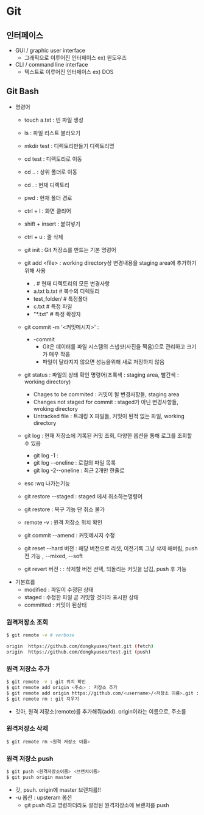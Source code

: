 # Git



## 인터페이스

- GUI / graphic user interface
  - 그래픽으로 이루어진 인터페이스 ex) 윈도우즈
- CLI / command line interface
  - 텍스트로 이루어진 인터페이스 ex) DOS



## Git Bash

- 명령어
  - touch a.txt : 빈 파일 생성
  - ls : 파일 리스트 불러오기
  - mkdir test : 디렉토리만들기 디렉토리명
  - cd test : 디렉토리로 이동
  - cd .. : 상위 폴더로 이동
  - cd . : 현재 디렉토리
  - pwd : 현재 폴더 경로
  - ctrl + l : 화면 클리어
  - shift + insert : 붙여넣기
  - ctrl + u : 줄 삭제
  - git init : Git 저장소를 만드는 기본 명렁어
  - git add \<file> : working directory상 변경내용을 staging area에 추가하기 위해 사용 
    - . # 현재 디렉토리의 모든 변경사항
    - a.txt b.txt # 복수의 디렉토리
    - test_folder/ # 특정폴더
    - c.txt # 특정 파일
    - "*.txt" # 특정 확장자
  - git commit -m '<커밋메시지>' : 
    - \-commit
      - Git은 데이터를 파일 시스템의 스냅샷(사진을 찍음)으로 관리하고 크기가 매우 작음
      - 파일이 달라지지 않으면 성능을위해 새로 저장하지 않음
  - git status : 파일의 상태 확인 명령어(초록색 : staging area, 빨간색 : working directory)
    - Chages to be commited : 커밋이 될 변경사항들, staging area
    - Changes not staged for commit : staged가 아닌 변경사항들, wroking directory
    - Untracked file : 트래킹 X 파일들, 커밋이 된적 없는 파일, working directory
  - git log : 현재 저장소에 기록된 커밋 조회, 다양한 옵션을 통해 로그를 조회할 수 있음
    - git log -1 : 
    - git log --oneline : 로컬의 파일 목록
    - git log -2--oneline : 최근 2개만 한줄로
  - esc :wq 나가는기능
  - git restore --staged <file> : staged 에서 취소하는명령어
  - git restore : 복구 기능 단 취소 불가
  - remote -v : 원격 저장소 위치 확인
  - git commit --amend : 커밋메시지 수정
  - git reset --hard 버전 : 해당 버전으로 리셋, 이전기록 그냥 삭제 해버림, push 전 가능 , --mixed, --soft 
  
  - git revert 버전 : : 삭제할 버전 선택, 되돌리는 커밋을 남김, push 후 가능
- 기본흐름
  - modified : 파일이 수정된 상태
  - staged : 수정한 파일 곧 커밋할 것이라 표시한 상태
  - committed : 커밋이 된상태

### 원격저장소 조회

```bash
$ git remote -v # verbose

origin  https://github.com/dongkyuseo/test.git (fetch)
origin  https://github.com/dongkyuseo/test.git (push)
```

### 원격 저장소 추가

```bash
$ git remote -v : git 위치 확인
$ git remote add origin <주소> : 저장소 추가
$ git remote add origin https://github.com/<username>/<저장소 이름>.git : 저장소 추가
$ git remote rm : git 지우기
```

- 깃아, 원격 저장소(remote)를 추가해줘(add). origin이라는 이름으로, 주소를

### 원격저장소 삭제

```bash
$ git remote rm <원격 저장소 이름>
```

### 원격 저장소 push

```bash
$ git push <원격저장소이름> <브랜치이름>
$ git push origin master 
```

- 깃, psuh. origin에 master 브랜치를!!
- \-u 옵션 : upsteram 옵션
  - git push 라고 명령하더라도 설정된 원격저장소에 브랜치를 push

